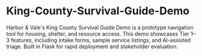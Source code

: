 # King-County-Survival-Guide-Demo
Harbor &amp; Vale's King County Survival Guide Demo is a prototype navigation tool for housing, shelter, and resource access. This demo showcases Tier 1–3 features, including intake forms, sample service listings, and AI-assisted triage. Built in Flask for rapid deployment and stakeholder evaluation.

